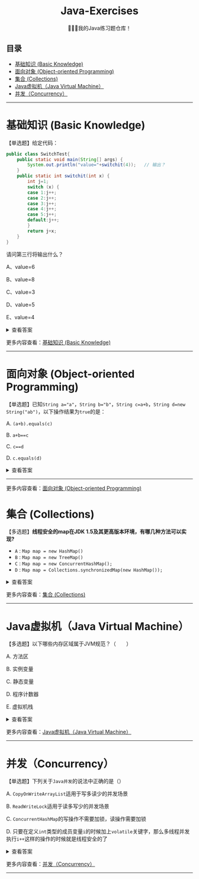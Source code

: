 <div align="center">

<h1>Java-Exercises</h1>

<p>🚀🚀🚀我的Java练习题仓库！</p>

</div>



<h2>目录</h2>

- [基础知识 (Basic Knowledge)](#基础知识-basic-knowledge)
- [面向对象 (Object-oriented Programming)](#面向对象-object-oriented-programming)
- [集合 (Collections)](#集合-collections)
- [Java虚拟机（Java Virtual Machine）](#java虚拟机java-virtual-machine)
- [并发（Concurrency）](#并发concurrency)

---

# 基础知识 (Basic Knowledge)

【单选题】给定代码：

```java
public class SwitchTest{
    public static void main(String[] args) {
        System.out.println("value="+switchit(4));   // 输出？
    }
    public static int switchit(int x) {
        int j=1;
        switch (x) {
        case 1:j++;
        case 2:j++;
        case 3:j++;
        case 4:j++;
        case 5:j++;
        default:j++;
        }
        return j+x;
    }
}
```

请问第三行将输出什么？

A、value=6

B、value=8

C、value=3

D、value=5

E、value=4

<details>
<summary>查看答案</summary>


**正确答案：B**

由于没有`break`语句，从`case 4`开始会一直执行到最后，`j`自加`3`次变成了`4`，最后结果返回`8`。

</details>

更多内容查看：[基础知识 (Basic Knowledge)](/Practice-Exercises/Basic-Knowledge.md)

---

# 面向对象 (Object-oriented Programming)

【单选题】已知`String a="a"`，`String b="b"`，`String c=a+b`，`String d=new String("ab")`，以下操作结果为`true`的是：

A. `(a+b).equals(c)`

B. `a+b==c`

C. `c==d`

D. `c.equals(d)`

<details>
<summary> 查看答案</summary>


> **正确答案：A和D**

知识点总结：

> **1. == 和 equals() 比较：**

- **== 操作符：**
  - 用于比较基本数据类型时，比较的是值。
  - 用于比较引用类型时，比较的是引用指向的地址。

- **equals() 方法：**
  - 在Object类中，其作用与 == 相同。
  - 在String类中，被重写，比较的是对象中的内容。

> **2. String对象的两种创建方式：**

- **第一种方式：**
  - `String str1 = "aaa";`
  - 字符串字面量在常量池中创建，如果常量池中已存在，则直接引用。

- **第二种方式：**
  - `String str2 = new String("aaa");`
  - 会在堆中和常量池中（如果常量池中还没有相同的字符串对象）创建两个对象。

- **比较：**
  - `System.out.println(str1 == str2); // false`

> **3. String类型的常量池：**

- **两种使用方法：**
  - 直接使用双引号声明的String对象会存储在常量池中。
  - 使用`String.intern()`方法，如果常量池中已包含相同内容的字符串，则返回常量池中的引用，否则在常量池中创建并返回引用。

- **示例：**
  ```java
  String s1 = new String("AAA");
  String s2 = s1.intern();
  String s3 = "AAA";
  System.out.println(s2);        // AAA
  System.out.println(s1 == s2);  // false
  System.out.println(s2 == s3);  // true
  ```

> **4. 字符串拼接：**

- **不同方式的对象创建：**
  ```java
  String a = "a";             // 常量池中的对象
  String b = "b";             // 常量池中的对象
  String str1 = "a" + "b";   // 常量池中的对象
  String str2 = a + b;       // 在堆上创建的新对象
  String str3 = "ab";        // 常量池中的对象
  ```
- **比较：**
  ```java
  System.out.println(str1 == str2); // false
  System.out.println(str1 == str3); // true
  System.out.println(str2 == str3); // false
  ```

</details>

---

更多内容查看：[面向对象 (Object-oriented Programming)](/Practice-Exercises/Object-Oriented.md)


# 集合 (Collections)

【多选题】**线程安全的map在JDK 1.5及其更高版本环境，有哪几种方法可以实现?**


- `A` :  `Map map = new HashMap()`
- `B` :  `Map map = new TreeMap()`
- `C` :  `Map map = new ConcurrentHashMap();`
- `D` :  `Map map = Collections.synchronizedMap(new HashMap());`

<details>
<summary> 查看答案</summary>

**正确答案：C D**

知识点：

1. `HashMap`，`TreeMap` 未进行同步考虑，是线程不安全的。 
2. `HashTable` 和 `ConcurrentHashMap` 都是线程安全的。区别在于他们对加锁的范围不同，`HashTable` 对整张`Hash`表进行加锁，而`ConcurrentHashMap`将`Hash`表分为`16`桶(`segment`)，每次只对需要的桶进行加锁。
3. `Collections` 类提供了`synchronizedXxx()`方法，可以将指定的集合包装成线程同步的集合，即使用同步机制保证多线程访问的安全性。比如：
   ```java
    List  list = Collections.synchronizedList(new ArrayList());
   
    Set  set = Collections.synchronizedSet(new HashSet());
   ```

</details>

更多内容查看：[集合 (Collections)](/Practice-Exercises/Collections.md)

---

# Java虚拟机（Java Virtual Machine）

【多选题】以下哪些内存区域属于JVM规范？（　　）

A. 方法区

B. 实例变量

C. 静态变量

D. 程序计数器

E. 虚拟机栈

<details>
<summary> 查看答案</summary>

**正确答案：A D E**

知识点：

`Java` 虚拟机内存区域主要分为五个部分：程序计数器（ `PC` 寄存器）、虚拟机栈、本地方法栈、堆、方法区/元空间。

| 内存区域          | 描述                                                                                         |
| ----------------- | -------------------------------------------------------------------------------------------- |
| **程序计数器**    | 记录当前线程执行的字节码行号指示器。每个线程都有独立的程序计数器。                           |
| **虚拟机栈**      | 用于存储局部变量和方法调用的信息。每个线程在执行Java方法时拥有对应的虚拟机栈。               |
| **本地方法栈**    | 与虚拟机栈类似，为本地（Native）方法服务，执行本地方法时使用。                               |
| **堆**            | 存储对象实例，被所有线程共享。垃圾回收主要针对堆进行。                                       |
| **方法区/元空间** | 存储类的结构信息、常量、静态变量等。在Java 8及之前称为"永久代"，在Java 8及之后称为"元空间"。 |

具体细节：

1. **程序计数器：**
   - 每个线程都有一个独立的程序计数器（ `PC` 寄存器）。
   - 记录当前线程执行的字节码行号指示器，也就是记录线程当前执行到哪条指令了。
   - 在多线程环境下，会切换执行不同线程的任务。

2. **虚拟机栈：**
   - 为每个线程分配一个虚拟机栈。
   - 存储局部变量、操作数栈、动态链接、方法出口等信息。
   - 栈帧（Stack Frame）：每个方法在执行时都会创建一个栈帧，栈帧包含方法的局部变量表和操作数栈等信息。

3. **本地方法栈：**
   - 与虚拟机栈类似，为执行本地方法服务。
   - 本地方法是用其他语言（如C语言）编写的方法，通过Java Native Interface（JNI）调用。

4. **堆：**
   - 存储对象实例，被所有线程共享。
   - 主要进行垃圾回收的区域，通过垃圾回收器管理内存。

5. **方法区/元空间：**
   - 存储类的结构信息、常量、静态变量等。
   - 在Java 8及之前称为"永久代"，在Java 8及之后称为"元空间"。
   - 在元空间中，类的元数据被存储在本地内存中，而不是堆中。

</details>

更多内容查看：[Java虚拟机（Java Virtual Machine）](/Practice-Exercises/Java-Virtual-Machine.md)

---

# 并发（Concurrency）

【单选题】下列关于`Java并发`的说法中正确的是（）

A. `CopyOnWriteArrayList`适用于写多读少的并发场景

B. `ReadWriteLock`适用于读多写少的并发场景

C. `ConcurrentHashMap`的写操作不需要加锁，读操作需要加锁

D. 只要在定义`int`类型的成员变量`i`的时候加上`volatile`关键字，那么多线程并发执行`i++`这样的操作的时候就是线程安全的了

<details>
<summary> 查看答案</summary>

**正确答案：B**

知识点：

A. `CopyOnWriteArrayList`适用于写少读多的并发场景

B. `ReadWriteLock`即为读写锁，他要求写与写之间互斥，读与写之间互斥，    读与读之间可以并发执行。在读多写少的情况下可以提高效率

C. `ConcurrentHashMap`是同步的`HashMap`，读写都加锁

D，`volatile`只保证多线程操作的可见性，不保证原子性


>  CopyOnWrite是一种用于处理**读多写少**并发场景的优化策略，简称COW。它的基本思想是在并发访问时，不直接修改当前对象，而是在修改操作时创建一个新的副本（拷贝），然后在副本上进行修改。这样可以保证读操作不受影响，而写操作则不会影响到正在进行的读操作。在Java中，从JDK 1.5开始，Java并发包提供了两个使用CopyOnWrite机制实现的并发容器，它们分别是CopyOnWriteArrayList和CopyOnWriteArraySet。这两个容器的实现方式类似，都是通过在写操作时复制底层数组来实现的。
>
> 在JDK 1.7之前，ConcurrentHashMap采用了分段锁机制，通过将整个数据结构分为多个段（Segment），每个段都有一个独立的锁。这样设计的目的是为了提高并发度，不同段的数据可以被不同的线程同时修改，从而减小锁的粒度，提高并发性。然而，这种分段锁机制在一些高并发的场景下仍然存在一定的性能瓶颈，尤其是在访问不同段的数据时需要获取多个锁的情况。因此，在JDK 1.8中，ConcurrentHashMap的实现进行了较大的改进。在JDK 1.8中，ConcurrentHashMap的实现摒弃了分段锁的设计，而是采用了与HashMap类似的数组+链表（或红黑树）的方式实现，读写都加锁。具体而言，它使用了一种称为CAS（Compare and Swap）的无锁算法，以及在必要时的synchronized关键字来确保并发安全。
>
> volatile并不能保证操作的原子性。例如，如果一个线程对volatile变量进行递增操作，虽然这个递增操作是原子的，但是由于没有锁的保护，其他线程仍然可能同时进行写操作，导致最终的结果并非是预期的原子递增。


</details>

更多内容查看：[并发（Concurrency）](/Practice-Exercises/Concurrency.md)


---

<!-- # 异常处理 (Exception Handling) -->

<!-- # 反射机制 (Reflection Mechanism) -->

<!-- # 注解 (Annotations) -->

<!-- # 泛型 (Generics) -->

<!-- # IO (Input/Output) -->

<!-- # JDBC编程 (JDBC Programming) -->

<!-- # Web开发 (Web Development) -->